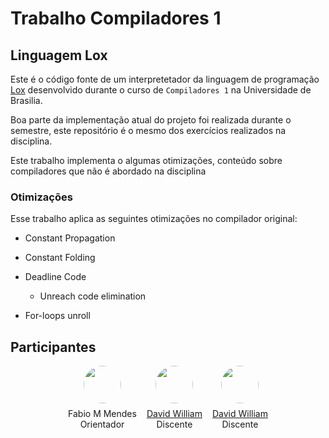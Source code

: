 # Trabalho Compiladores 1


## Linguagem Lox

Este é o código fonte de um interpretetador da linguagem de programação [Lox](https://craftinginterpreters.com/the-lox-language.html) desenvolvido durante o curso de `Compiladores 1` na Universidade de Brasilia.


Boa parte da implementação atual do projeto foi realizada durante o semestre, este repositório é o mesmo dos exercícios realizados na disciplina.

Este trabalho implementa o algumas otimizações, conteúdo sobre compiladores que não é abordado na disciplina

### Otimizações

Esse trabalho aplica as seguintes otimizações no compilador original:

- Constant Propagation

- Constant Folding

- Deadline Code
  - Unreach code elimination

- For-loops unroll

## Participantes

<div style="display: flex;align-items: center; justify-content: center;gap:1rem;">

<div style="display: flex;align-items:center;flex-direction: column">
<img src="https://github.com/fabiommendes.png" style="border-radius: 999px; width: 60px; margin: 0 0 .5rem 0;/>
<a href="https://github.com/fabiommendes" target="_blank">Fabio M Mendes</a>
<span>Orientador</span>
</div>

<div style="display: flex;align-items:center;flex-direction: column;">
<img src="https://github.com/sluucke.png" style="border-radius: 999px; width: 60px; margin: 0 0 .5rem 0;" />
<a href="https://github.com/sluucke" target="_blank">David William</a>
<span>Discente</span>
</div>

<div style="display: flex;align-items:center;flex-direction: column;">
<img src="https://github.com/yasmindayrell.png" style="border-radius: 999px; width: 60px; margin: 0 0 .5rem 0;" />
<a href="https://github.com/yasmindayrell" target="_blank">David William</a>
<span>Discente</span>
</div>
</div>
